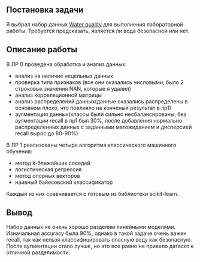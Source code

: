 ## Постановка задачи

Я выбрал набор данных [Water quality](https://www.kaggle.com/datasets/mssmartypants/water-quality) для выполнения лабораторной работы. Требуется предсказать, является ли вода безопасной или нет.

## Описание работы

В ЛР 0 проведена обработка и анализ данных:

* анализ на наличие нецельных данных
* проверка типа признаков (все они оказались числовыми, было 2 строковых значения NAN, которые я  удалил)
* анализ корреляционной матрицы
* анализ распределений данных(данные оказались распределены в основном плохо, что повлияло на конченый результат в лр1)
* аугментация данных(классы были сильно несбалансированы, без аугментации recall в лр1 был 30%, после добавления нормально распределенных данных с заданными матожиданием и дисперсией recall вырос до 80-90%)

В ЛР 1 реализованы четыре алгоритма классического машинного обучения:

* метод k-ближайших соседей
* логистическая регрессия
* метод опорных векторов
* наивный байесовский классификатор

Каждый из них сравнивается с готовым из библиотеки scikit-learn.

## Вывод

Набор данных не очень хорошо разделим линейными моделями. Изначальная accuracy была 90%, однако в такой задаче очень важен recall, так как нельзя классифицировать опасную воду как безопасную. После аугментации стало лучше, но это все равно не привело датасет к отличной разделимости.
